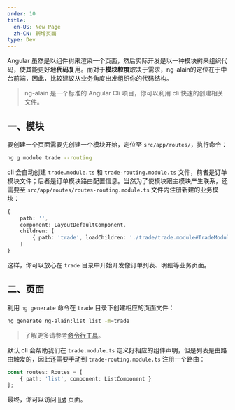 ```yaml
---
order: 10
title:
  en-US: New Page
  zh-CN: 新增页面
type: Dev
---
```


Angular 虽然是以组件树来渲染一个页面，然后实际开发是以一种模块树来组织代码，使其能更好地**代码复用**。而对于**模块粒度**取决于需求，ng-alain的定位在于中台前端，因此，比较建议从业务角度出发组织你的代码结构。

> ng-alain 是一个标准的 Angular Cli 项目，你可以利用 cli 快速的创建相关文件。

## 一、模块

要创建一个页面需要先创建一个模块开始，定位至 `src/app/routes/`，执行命令：

```bash
ng g module trade --routing
```

cli 会自动创建 `trade.module.ts` 和 `trade-routing.module.ts` 文件，前者是订单模块文件；后者是订单模块路由配置信息。当然为了使模块跟主模块产生联系，还需要至 `src/app/routes/routes-routing.module.ts` 文件内注册新建的业务模块：

```ts
{
    path: '',
    component: LayoutDefaultComponent,
    children: [
        { path: 'trade', loadChildren: './trade/trade.module#TradeModule' }
    ]
}
```

这样，你可以放心在 `trade` 目录中开始开发像订单列表、明细等业务页面。

## 二、页面

利用 `ng generate` 命令在 `trade` 目录下创建相应的页面文件：

```bash
ng generate ng-alain:list list -m=trade
```

> 了解更多请参考[命令行工具](/docs/cli)。

默认 cli 会帮助我们在 `trade.module.ts` 定义好相应的组件声明，但是列表是由路由触发的，因此还需要手动到 `trade-routing.module.ts` 注册一个路由：

```ts
const routes: Routes = [
    { path: 'list', component: ListComponent }
];
```

最终，你可以访问 [list](//localhost:4200/#/trade/list) 页面。
